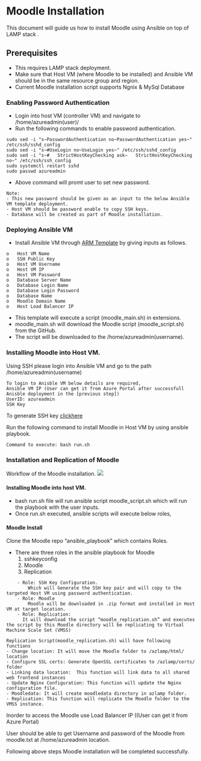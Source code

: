# Moodle Installation 
This document will guide us how to install Moodle using Ansible on top of LAMP stack .
## Prerequisites

- This requires LAMP stack deployment.
- Make sure that Host VM (where Moodle to be installed) and Ansible VM should be in the same resource group and region.
- Current Moodle installation script supports Ngnix & MySql Database

### Enabling Password Authentication  

- Login into host VM (controller VM) and navigate to /home/azureadmin(user)/ 
- Run the following commands to enable password authentication.
```
sudo sed -i "s~PasswordAuthentication no~PasswordAuthentication yes~" /etc/ssh/sshd_config
sudo sed -i "s~#UseLogin no~UseLogin yes~" /etc/ssh/sshd_config
sudo sed -i "s~#   StrictHostKeyChecking ask~   StrictHostKeyChecking no~" /etc/ssh/ssh_config
sudo systemctl restart sshd
sudo passwd azureadmin
```
- Above command will promt user to set new password. 
```
Note: 
- This new password should be given as an input to the below Ansible VM template deployment.
- Host VM should be password enable to copy SSH keys.
- Database will be created as part of Moodle installation.
```	
### Deploying Ansible VM
	
- Install Ansible VM through [ARM Template](https://portal.azure.com/#create/Microsoft.Template/uri/https%3A%2F%2Fraw.githubusercontent.com%2Fummadisudhakar%2FLAMP%2Fansible_playbook_mat32%2Fansibledeploy-moodle.json) by giving inputs as follows.
```
o	Host VM Name
o	SSH Public Key
o	Host VM Username
o	Host VM IP
o	Host VM Password
o	Database Server Name
o	Database Login Name
o	Database Login Password
o	Database Name
o	Moodle Domain Name
o	Host Load Balancer IP

```
- This template will execute a script (moodle_main.sh) in extensions.
- moodle_main.sh will download the Moodle script (moodle_script.sh) from the GitHub.
- The script will be downloaded to the /home/azureadmin(username).

### Installing Moodle into Host VM.
	
Using SSH please login into Ansible VM and go to the path /home/azureadmin(username)
```
To login to Anisble VM below details are required,
Ansible VM IP (User can get it from Azure Portal after successfull Anisble deployment in the [previous step])
UserID: azureadmin
SSH Key
 ```
 To generate SSH key [clickhere](https://help.github.com/en/github/authenticating-to-github/generating-a-new-ssh-key-and-adding-it-to-the-ssh-agent)
  
Run the following command to install Moodle in Host VM by using ansible playbook.
```
Command to execute: bash run.sh
```
### Installation and Replication of Moodle
Workflow of the Moodle installation.
![](https://github.com/krishnaitalent/LAMP/blob/lamp_docmentation/images/Moodle_Flow_Diagram.png)
#### Installing Moodle into host VM.
	
- bash run.sh file will run ansible script moodle_script.sh which will run the playbook with the user inputs.
- Once run.sh executed, ansible scripts will execute below roles,

#### Moodle Install
Clone the Moodle repo “ansible_playbook” which contains Roles.
- There are three roles in the ansible playbook for Moodle
    1. sshkeyconfig
    2. Moodle
    3. Replication
```
	- Role: SSH Key Configuration. 
		Which will Generate the SSH key pair and will copy to the targeted Host VM using password authentication.
	- Role: Moodle
		Moodle will be downloaded in .zip format and installed in Host VM at target location.
	- Role: Replication: 
	  It will download the script “moodle_replication.sh” and executes the script by this Moodle directory will be replicating to Virtual Machine Scale Set (VMSS) 
```
```
Replication Script(moodle_replication.sh) will have following functions
- Change location: It will move the Moodle folder to /azlamp/html/ location
- Configure SSL certs: Generate OpenSSL certificates to /azlamp/certs/ folder
- Linking data location:  This function will link data to all shared  web frontend instances
- Update Nginx Configuration: This function will update the Nginx configuration file.
- Moodledata: It will create moodledata directory in azlamp folder.
- Replication: This function will replicate the Moodle folder to the VMSS instance.
```
Inorder to access the Moodle use Load Balancer IP ((User can get it from Azure Portal)

User should be able to get Username and password of the Moodle from moodle.txt at /home/azureadmin location.

Following above steps Moodle installation will be completed successfully.